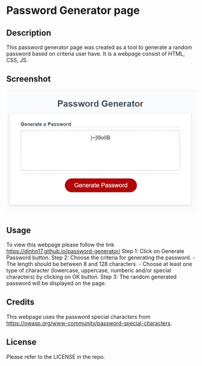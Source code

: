 # Password Generator page

## Description

This password generator page was created as a tool to generate a random password based on criteria user have. It is a webpage consist of HTML, CSS, JS.

## Screenshot

![Screenshot](./assets/images/Screenshot.PNG)

## Usage

To view this webpage please follow the link https://dinhn17.github.io/password-generator/
Step 1: Click on Generate Password button.
Step 2: Choose the criteria for generating the password.
        - The length should be between 8 and 128 characters.
        - Choose at least one type of character (lowercase, uppercase, numberic and/or special characters) by clicking on OK button.
Step 3: The random generated password will be displayed on the page.

## Credits

This webpage uses the password special characters from https://owasp.org/www-community/password-special-characters.

## License

Please refer to the LICENSE in the repo.
